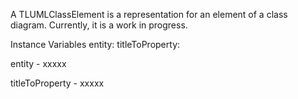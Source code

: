 A TLUMLClassElement is a representation for an element of a class diagram. Currently, it is a work in progress.

Instance Variables
	entity:		<Object>
	titleToProperty:		<Object>

entity
	- xxxxx

titleToProperty
	- xxxxx
